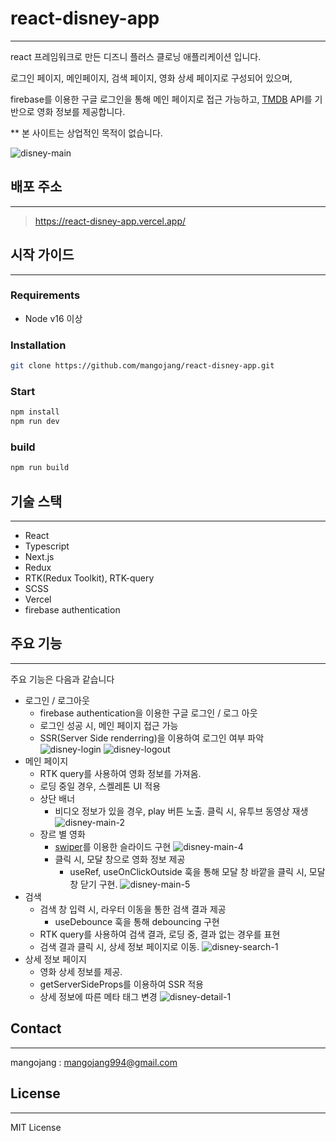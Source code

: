 # react-disney-app

---

react 프레임워크로 만든 디즈니 플러스 클로닝 애플리케이션 입니다.

로그인 페이지, 메인페이지, 검색 페이지, 영화 상세 페이지로 구성되어 있으며,

firebase를 이용한 구글 로그인을 통해 메인 페이지로 접근 가능하고, [TMDB](https://www.themoviedb.org/) API를 기반으로 영화 정보를 제공합니다.

\*\* 본 사이트는 상업적인 목적이 없습니다.

![disney-main](https://github.com/mangojang/react-disney-app/assets/42363123/9e4e6cce-e263-4f7f-ad7a-58bb165bbfd5)

## 배포 주소

---

> https://react-disney-app.vercel.app/

## 시작 가이드

---

### Requirements

- Node v16 이상

### Installation

```bash
git clone https://github.com/mangojang/react-disney-app.git
```

### Start

```bash
npm install
npm run dev
```

### build

```bash
npm run build
```

## 기술 스택

---

- React
- Typescript
- Next.js
- Redux
- RTK(Redux Toolkit), RTK-query
- SCSS
- Vercel
- firebase authentication

## 주요 기능

---

주요 기능은 다음과 같습니다

- 로그인 / 로그아웃
  - firebase authentication을 이용한 구글 로그인 / 로그 아웃
  - 로그인 성공 시, 메인 페이지 접근 가능
  - SSR(Server Side renderring)을 이용하여 로그인 여부 파악
  ![disney-login](https://github.com/mangojang/react-disney-app/assets/42363123/e8addd96-90e3-4f16-a31e-2447ea15eb8b)
  ![disney-logout](https://github.com/mangojang/react-disney-app/assets/42363123/db8423be-7b89-4aaa-a568-e4e5ef3c5ccf)
- 메인 페이지
  - RTK query를 사용하여 영화 정보를 가져옴.
  - 로딩 중일 경우, 스켈레톤 UI 적용
  - 상단 배너
    - 비디오 정보가 있을 경우, play 버튼 노출. 클릭 시, 유투브 동영상 재생
      ![disney-main-2](https://github.com/mangojang/react-disney-app/assets/42363123/37fa7234-856c-43eb-8972-d31a6781c464)
  - 장르 별 영화
    - [swiper](https://swiperjs.com/)를 이용한 슬라이드 구현
      ![disney-main-4](https://github.com/mangojang/react-disney-app/assets/42363123/917b7358-1099-4b97-829a-088209584be3)
    - 클릭 시, 모달 창으로 영화 정보 제공
      - useRef, useOnClickOutside 훅을 통해 모달 창 바깥을 클릭 시, 모달 창 닫기 구현.
      ![disney-main-5](https://github.com/mangojang/react-disney-app/assets/42363123/446866c5-a4fd-43ea-bcd9-ad56571c9cb6)
- 검색
  - 검색 창 입력 시, 라우터 이동을 통한 검색 결과 제공
    - useDebounce 훅을 통해 debouncing 구현
  - RTK query를 사용하여 검색 결과, 로딩 중, 결과 없는 경우를 표현
  - 검색 결과 클릭 시, 상세 정보 페이지로 이동.
  ![disney-search-1](https://github.com/mangojang/react-disney-app/assets/42363123/3b02be64-a56c-43bf-8bf7-76dc08e4cea3)
- 상세 정보 페이지
  - 영화 상세 정보를 제공.
  - getServerSideProps를 이용하여 SSR 적용
  - 상세 정보에 따른 메타 태그 변경
  ![disney-detail-1](https://github.com/mangojang/react-disney-app/assets/42363123/a464182f-1fcc-4aef-a5ed-4a671f365bcf)

## Contact

---

mangojang : mangojang994@gmail.com

## License

---

MIT License
